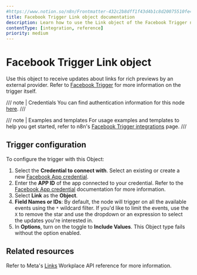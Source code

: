 ```yaml
---
#https://www.notion.so/n8n/Frontmatter-432c2b8dff1f43d4b1c8d20075510fe4
title: Facebook Trigger Link object documentation
description: Learn how to use the Link object of the Facebook Trigger node in n8n. Follow technical documentation to integrate the Facebook Trigger node's Link object into your workflows.
contentType: [integration, reference]
priority: medium
---
```


# Facebook Trigger Link object

Use this object to receive updates about links for rich previews by an external provider. Refer to [Facebook Trigger](/integrations/builtin/trigger-nodes/n8n-nodes-base.facebooktrigger/index.md) for more information on the trigger itself.

/// note | Credentials
You can find authentication information for this node [here](/integrations/builtin/credentials/facebookapp.md).
///

///  note  | Examples and templates
For usage examples and templates to help you get started, refer to n8n's [Facebook Trigger integrations](https://n8n.io/integrations/facebook-trigger/) page.
///

## Trigger configuration

To configure the trigger with this Object:

1. Select the **Credential to connect with**. Select an existing or create a new [Facebook App credential](/integrations/builtin/credentials/facebookapp.md).
1. Enter the **APP ID** of the app connected to your credential. Refer to the [Facebook App credential](/integrations/builtin/credentials/facebookapp.md) documentation for more information.
1. Select **Link** as the **Object**.
1. **Field Names or IDs**: By default, the node will trigger on all the available events using the `*` wildcard filter. If you'd like to limit the events, use the `X` to remove the star and use the dropdown or an expression to select the updates you're interested in.
1. In **Options**, turn on the toggle to **Include Values**. This Object type fails without the option enabled.

## Related resources

Refer to Meta's [Links](https://developers.facebook.com/docs/workplace/reference/webhooks/#links) Workplace API reference for more information.
